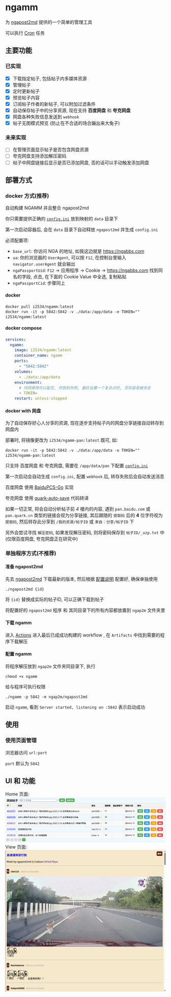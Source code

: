 # ngamm
为 [ngapost2md](https://github.com/ludoux/ngapost2md) 提供的一个简单的管理工具

可以执行 [Cron](https://godoc.org/github.com/robfig/cron) 任务

## 主要功能
### 已实现
- [x] 下载指定帖子, 包括帖子内多媒体资源
- [x] 管理帖子
- [x] 定时更新帖子
- [x] 预览帖子内容
- [x] 订阅帖子作者的新帖子, 可以附加过滤条件
- [x] 自动保存帖子中的分享资源, 现在支持 **百度网盘** 和 **夸克网盘**
- [x] 网盘各种失败信息发送到 `webhook`
- [x] 帖子无图模式预览 (防止在不合适的场合蹦出来大兔子)
### 未来实现
- [ ] 在管理页面显示帖子是否包含网盘资源
- [ ] 夸克网盘支持添加解压密码
- [ ] 帖子中网盘链接后显示是否已添加网盘, 否的话可以手动触发添加网盘

## 部署方式
### docker 方式(推荐)

自动构建 NGAMM 并且整合 ngapost2md

你只需要提供正确的 [`config.ini`](https://github.com/ludoux/ngapost2md) 放到映射的 `data` 目录下

第一次启动容器后, 会在 `data` 目录下自动释放 `ngapost2md` 并生成 `config.ini`

必须配置项:
* `base_url`: 你访问 NGA 的地址, 如我这边就是 https://ngabbs.com
* `ua`: 你的浏览器的 `UserAgent`, 可以按 `F12`, 在控制台里输入 `navigator.userAgent` 就会输出
* `ngaPassportUid`: `F12` -> 应用程序 -> Cookie -> https://ngabbs.com
找到同名的字段, 点击, 在下面的 Cookie Value 中全选, 复制粘贴
* `ngaPassportCid`: 步骤同上

#### docker

```shell
docker pull i2534/ngamm:latest
docker run -it -p 5842:5842 -v ./data:/app/data -e TOKEN="" i2534/ngamm:latest
```

#### docker compose
```yaml
services:
  ngamm:
    image: i2534/ngamm:latest
    container_name: ngamm
    ports:
      - "5842:5842"
    volumes:
      - ./data:/app/data
    environment:
      # 内网使用可以留空, 开放到外网, 最好设置一个复杂点的, 否则容易被攻击
      - TOKEN=
    restart: unless-stopped
```

#### docker with 网盘
为了自动保存好心人分享的资源, 现在逐步支持帖子内的网盘分享链接自动转存到网盘内

部署时, 将镜像更改为 `i2534/ngamm-pan:latest` 既可, 如: 
```shell
docker run -it -p 5842:5842 -v ./data:/app/data -e TOKEN="" i2534/ngamm-pan:latest
```

只支持 百度网盘 和 夸克网盘, 需要在 `/app/data/pan` 下配置 [`config.ini`](./assets/pan-config.ini)

第一次启动会自动生成 `config.ini`, 配置 `webhook` 后, 转存失败后会自动发送消息

百度网盘 使用 [BaiduPCS-Go](https://github.com/qjfoidnh/BaiduPCS-Go) 实现

夸克网盘 使用 [quark-auto-save](https://github.com/Cp0204/quark-auto-save/blob/main/quark_auto_save.py) 代码转译

如果一切正常, 将会自动分析帖子前 *4* 楼内的内容, 遇到 `pan.baidu.com` 或 `pan.quark.cn` 类型的链接会视为分享链接, 其后跟随的 `提取码` 后的 **4** 位字符视为 `提取码`, 然后转存此分享到 `/我的资源/帖子ID` 或 `来自：分享/帖子ID` 下

另外会尝试寻找 `解压密码`, 如果发现解压密码, 则将密码保存到 `帖子ID/_uzp.txt` 中 (仅限百度网盘, 夸克网盘正在研究中)

### 单独程序方式(不推荐)
#### 准备 ngapost2md

先去 [ngapost2md](https://github.com/ludoux/ngapost2md) 下载最新的版本, 然后根据 [配置说明](https://github.com/ludoux/ngapost2md) 配置好, 确保单独使用 
```
./ngapost2md {id}
```
将 `{id}` 替换成实际的帖子ID, 可以正确下载到帖子

将配置好的 `ngapost2md` 程序 和 其同目录下的所有内容都放置到 `ngap2m` 文件夹里

#### 下载 ngamm

进入 [Actions](https://github.com/i2534/ngamm/actions/workflows/build.yml)
进入最后已成成功构建的 workflow , 在 `Artifacts` 中找到需要的程序下载解压

#### 配置 ngamm

将程序解压放到 `ngap2m` 文件夹同目录下, 执行
```
chmod +x ngamm
```
给与程序可执行权限

```
./ngamm -p 5842 -m ngap2m/ngapost2md
```
启动 `ngamm`, 看到 `Server started, listening on :5842` 表示启动成功

## 使用

### 使用页面管理

浏览器访问 `url:port`

`port` 默认为 `5842`

## UI 和 功能
Home 页面:
![Home 截图](./assets/ui_home.png)
View 页面:
![View 截图](./assets/ui_view.png)